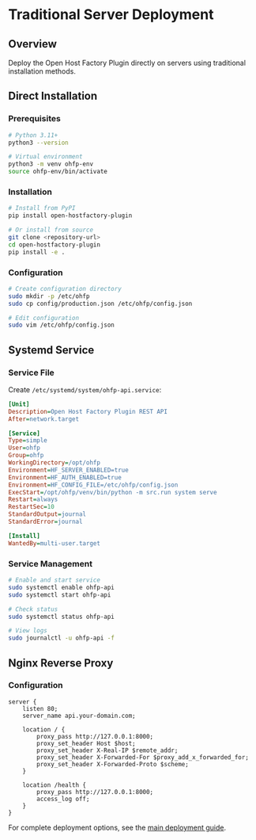 # Traditional Server Deployment

## Overview

Deploy the Open Host Factory Plugin directly on servers using traditional installation methods.

## Direct Installation

### Prerequisites

```bash
# Python 3.11+
python3 --version

# Virtual environment
python3 -m venv ohfp-env
source ohfp-env/bin/activate
```

### Installation

```bash
# Install from PyPI
pip install open-hostfactory-plugin

# Or install from source
git clone <repository-url>
cd open-hostfactory-plugin
pip install -e .
```

### Configuration

```bash
# Create configuration directory
sudo mkdir -p /etc/ohfp
sudo cp config/production.json /etc/ohfp/config.json

# Edit configuration
sudo vim /etc/ohfp/config.json
```

## Systemd Service

### Service File

Create `/etc/systemd/system/ohfp-api.service`:

```ini
[Unit]
Description=Open Host Factory Plugin REST API
After=network.target

[Service]
Type=simple
User=ohfp
Group=ohfp
WorkingDirectory=/opt/ohfp
Environment=HF_SERVER_ENABLED=true
Environment=HF_AUTH_ENABLED=true
Environment=HF_CONFIG_FILE=/etc/ohfp/config.json
ExecStart=/opt/ohfp/venv/bin/python -m src.run system serve
Restart=always
RestartSec=10
StandardOutput=journal
StandardError=journal

[Install]
WantedBy=multi-user.target
```

### Service Management

```bash
# Enable and start service
sudo systemctl enable ohfp-api
sudo systemctl start ohfp-api

# Check status
sudo systemctl status ohfp-api

# View logs
sudo journalctl -u ohfp-api -f
```

## Nginx Reverse Proxy

### Configuration

```nginx
server {
    listen 80;
    server_name api.your-domain.com;
    
    location / {
        proxy_pass http://127.0.0.1:8000;
        proxy_set_header Host $host;
        proxy_set_header X-Real-IP $remote_addr;
        proxy_set_header X-Forwarded-For $proxy_add_x_forwarded_for;
        proxy_set_header X-Forwarded-Proto $scheme;
    }
    
    location /health {
        proxy_pass http://127.0.0.1:8000;
        access_log off;
    }
}
```

For complete deployment options, see the [main deployment guide](readme.md).

